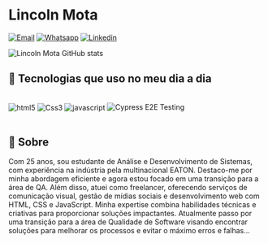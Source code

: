 # Lincoln Mota



[![Email](https://img.shields.io/badge/Microsoft_Outlook-0078D4?style=for-the-badge&logo=microsoft-outlook&logoColor=white)](mailto:lincolnk.k@hotmail.com)
[![Whatsapp](https://img.shields.io/badge/WhatsApp-25D366?style=for-the-badge&logo=whatsapp&logoColor=white)](https://api.whatsapp.com/send/?phone=5512996491481&text&type=phone_number&app_absent=0)
[![Linkedin](https://img.shields.io/badge/LinkedIn-0077B5?style=for-the-badge&logo=linkedin&logoColor=white)](https://www.linkedin.com/in/lincolnmota07/)

![Lincoln Mota GitHub stats](https://github-readme-stats.vercel.app/api?username=LincolnMota07&show_icons=true&theme=tokyonight)


## 🚀 Tecnologias que uso no meu dia a dia

<div style="display: inline_block"><br>
    <img align="center" alt="html5" src="https://img.shields.io/badge/HTML5-E34F26?style=for-the-badge&logo=html5&logoColor=white">
    <img align="center" alt="Css3" src="https://img.shields.io/badge/CSS3-1572B6?style=for-the-badge&logo=css3&logoColor=white">
    <img align="center" alt="javascript" src="https://img.shields.io/badge/JavaScript-323330?style=for-the-badge&logo=javascript&logoColor=F7DF1E">
    <img src="https://img.shields.io/badge/Cypress-E2E%20Testing-04C38E?style=for-the-badge&logo=cypress&logoColor=white" alt="Cypress E2E Testing" />

</div><br>

## 📖 Sobre
<p>Com 25 anos, sou estudante de Análise e Desenvolvimento de Sistemas, com experiência na indústria pela multinacional EATON. Destaco-me por minha abordagem eficiente e agora estou focado em uma transição para a área de QA. Além disso, atuei como freelancer, oferecendo serviços de comunicação visual, gestão de mídias sociais e desenvolvimento web com HTML, CSS e JavaScript. Minha expertise combina habilidades técnicas e criativas para proporcionar soluções impactantes. Atualmente passo por uma transição para a área de Qualidade de Software visando encontrar soluções para melhorar os processos e evitar o máximo erros e falhas...</p>
